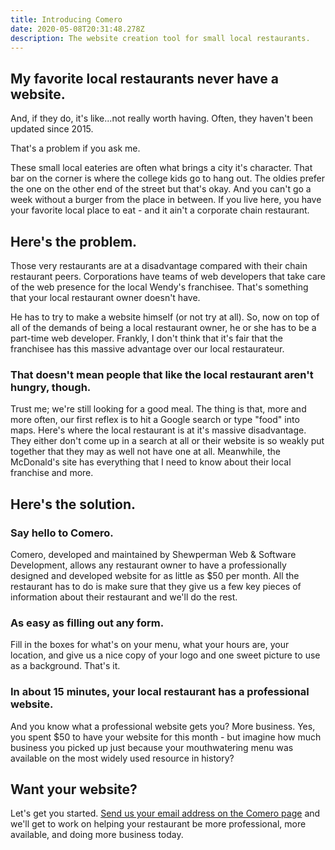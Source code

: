 ```yaml
---
title: Introducing Comero
date: 2020-05-08T20:31:48.278Z
description: The website creation tool for small local restaurants.
---
```

## My favorite local restaurants never have a website.

And, if they do, it's like...not really worth having. Often, they haven't been updated since 2015.

That's a problem if you ask me.

These small local eateries are often what brings a city it's character. That bar on the corner is where the college kids go to hang out. The oldies prefer the one on the other end of the street but that's okay. And you can't go a week without a burger from the place in between. If you live here, you have your favorite local place to eat - and it ain't a corporate chain restaurant.

## Here's the problem.

Those very restaurants are at a disadvantage compared with their chain restaurant peers. Corporations have teams of web developers that take care of the web presence for the local Wendy's franchisee. That's something that your local restaurant owner doesn't have.

He has to try to make a website himself (or not try at all). So, now on top of all of the demands of being a local restaurant owner, he or she has to be a part-time web developer. Frankly, I don't think that it's fair that the franchisee has this massive advantage over our local restaurateur. 

### That doesn't mean people that like the local restaurant aren't hungry, though.

Trust me; we're still looking for a good meal. The thing is that, more and more often, our first reflex is to hit a Google search or type "food" into maps. Here's where the local restaurant is at it's massive disadvantage. They either don't come up in a search at all or their website is so weakly put together that they may as well not have one at all. Meanwhile, the McDonald's site has everything that I need to know about their local franchise and more.

## Here's the solution.

### Say hello to Comero.

Comero, developed and maintained by Shewperman Web & Software Development, allows any restaurant owner to have a professionally designed and developed website for as little as $50 per month. All the restaurant has to do is make sure that they give us a few key pieces of information about their restaurant and we'll do the rest.

### As easy as filling out any form.

Fill in the boxes for what's on your menu, what your hours are, your location, and give us a nice copy of your logo and one sweet picture to use as a background. That's it.

### In about 15 minutes, your local restaurant has a professional website.

And you know what a professional website gets you? More business. Yes, you spent $50 to have your website for this month - but imagine how much business you picked up just because your mouthwatering menu was available on the most widely used resource in history?

## Want your website?

Let's get you started. [Send us your email address on the Comero page](https://comero.netlify.app) and we'll get to work on helping your restaurant be more professional, more available, and doing more business today.